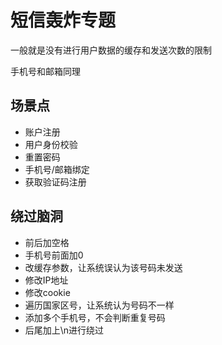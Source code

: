 # 短信轰炸专题



一般就是没有进行用户数据的缓存和发送次数的限制



手机号和邮箱同理





## 场景点



- 账户注册
- 用户身份校验
- 重置密码
- 手机号/邮箱绑定
- 获取验证码注册





## 绕过脑洞



- 前后加空格
- 手机号前面加0
- 改缓存参数，让系统误认为该号码未发送
- 修改IP地址
- 修改cookie
- 遍历国家区号，让系统认为号码不一样
- 添加多个手机号，不会判断重复号码
- 后尾加上\n进行绕过